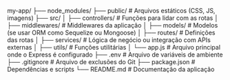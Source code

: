 my-app/
├── node_modules/
├── public/ # Arquivos estáticos (CSS, JS, imagens)
├── src/
│ ├── controllers/ # Funções para lidar com as rotas
│ ├── middlewares/ # Middlewares da aplicação
│ ├── models/ # Modelos (se usar ORM como Sequelize ou Mongoose)
│ ├── routes/ # Definições das rotas
│ ├── services/ # Lógica de negócio ou integração com APIs externas
│ ├── utils/ # Funções utilitárias
│ └── app.js # Arquivo principal onde o Express é configurado
├── .env # Arquivo de variáveis de ambiente
├── .gitignore # Arquivo de exclusões do Git
├── package.json # Dependências e scripts
└── README.md # Documentação da aplicação
